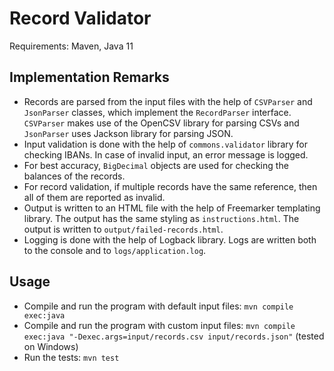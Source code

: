 
Record Validator
================

Requirements: Maven, Java 11

Implementation Remarks
----------------------

- Records are parsed from the input files with the help of `CSVParser` and `JsonParser` classes, which implement the `RecordParser` interface. `CSVParser` makes use of the OpenCSV library for parsing CSVs and `JsonParser` uses Jackson library for parsing JSON.
- Input validation is done with the help of `commons.validator` library for checking IBANs. In case of invalid input, an error message is logged.
- For best accuracy, `BigDecimal` objects are used for checking the balances of the records.
- For record validation, if multiple records have the same reference, then all of them are reported as invalid.
- Output is written to an HTML file with the help of Freemarker templating library. The output has the same styling as `instructions.html`. The output is written to `output/failed-records.html`.
- Logging is done with the help of Logback library. Logs are written both to the console and to `logs/application.log`.

Usage
-----

- Compile and run the program with default input files: `mvn compile exec:java`
- Compile and run the program with custom input files: `mvn compile exec:java "-Dexec.args=input/records.csv input/records.json"` (tested on Windows)
- Run the tests: `mvn test`